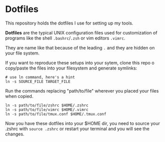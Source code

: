 # Dotfiles
This repository holds the dotfiles I use for setting up my tools.

**Dotfiles** are the typical UNIX configuration files used for customization of programs like the shell `.bashrc`/`.zsh` or vim editors `.vimrc`.

They are name like that because of the leading `.` and they are hidden on your file system. 

If you want to reproduce these setups into your sytem, clone this repo o copy/paste the files into your filesystem and generate symlinks:

```shell
# use ln command, here's a hint
ln -s SOURCE_FILE TARGET_FILE
```
Run the commands replacing "path/to/file" wherever you placed your files when copied.
```shell
ln -s path/to/file/zshrc $HOME/.zshrc
ln -s path/to/file/vimrc $HOME/.vimrc
ln -s path/to/file/tmux.conf $HOME/.tmux.conf
```
Now you have these dotfiles into your $HOME dir, you need to source your .zshrc with `source .zshrc` or restart your terminal and you will see the changes.
